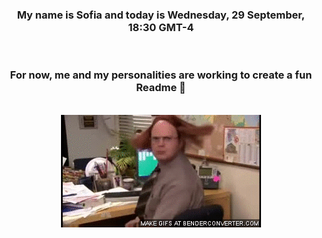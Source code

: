 


<div align="center">
<h3 >My name is Sofia and today is Wednesday, 29 September, 18:30 GMT-4</h3><br>
<h3 >For now, me and my personalities are working to create a fun Readme 👋
</h3><br>
<img src='img/dwight.gif' alt='working...'/>
</div>
